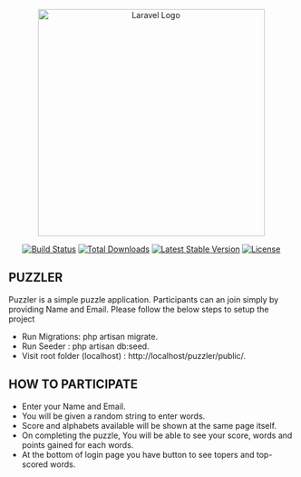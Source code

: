 <p align="center"><a href="https://laravel.com" target="_blank"><img src="https://raw.githubusercontent.com/laravel/art/master/logo-lockup/5%20SVG/2%20CMYK/1%20Full%20Color/laravel-logolockup-cmyk-red.svg" width="400" alt="Laravel Logo"></a></p>

<p align="center">
<a href="https://github.com/laravel/framework/actions"><img src="https://github.com/laravel/framework/workflows/tests/badge.svg" alt="Build Status"></a>
<a href="https://packagist.org/packages/laravel/framework"><img src="https://img.shields.io/packagist/dt/laravel/framework" alt="Total Downloads"></a>
<a href="https://packagist.org/packages/laravel/framework"><img src="https://img.shields.io/packagist/v/laravel/framework" alt="Latest Stable Version"></a>
<a href="https://packagist.org/packages/laravel/framework"><img src="https://img.shields.io/packagist/l/laravel/framework" alt="License"></a>
</p>

## PUZZLER

Puzzler is a simple puzzle application. Participants can an join simply by providing Name and Email. Please follow the below steps to setup the project

- Run Migrations: php artisan migrate.
- Run Seeder    : php artisan db:seed.
- Visit root folder (localhost) : http://localhost/puzzler/public/.

## HOW TO PARTICIPATE
- Enter your Name and Email.
- You will be given a random string to enter words.
- Score and alphabets available will be shown at the same page itself.
- On completing the puzzle, You will be able to see your score, words and points gained for each words.
- At the bottom of login page you have button to see topers and top-scored words.

